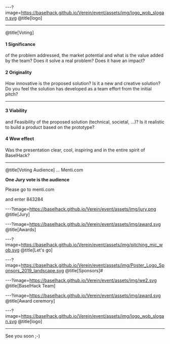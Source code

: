---?image=https://baselhack.github.io/Verein/event/assets/img/logo_wob_slogan.svg
@title[logo]

---
@title[Voting]
#### 1 Significance 
of the problem addressed, the market potential and what is the value added by the team? Does it solve a real problem? Does it have an impact?

#### 2 Originality
How innovative is the proposed solution? Is it a new and creative solution? Do you feel the solution has developed as a team effort from the initial pitch?

---

#### 3 Viability
and Feasibility of the proposed solution (technical, societal, ...)? Is it realistic to build a product based on the prototype? 

#### 4 Wow effect
Was the presentation clear, cool, inspiring and in the entire spirit of BaselHack?

---

@title[Voting Audience]
... Menti.com

**One Jury vote is the audience** 

Please go to menti.com 

and enter 843284

---?image=https://baselhack.github.io/Verein/event/assets/img/jury.png
@title[Jury]

---?image=https://baselhack.github.io/Verein/event/assets/img/award.svg
@title[Awards]

---?image=https://baselhack.github.io/Verein/event/assets/img/pitching_mic_wob.svg
@title[Let's go]

---?image=https://baselhack.github.io/Verein/event/assets/img/Poster_Logo_Sponsors_2019_landscape.svg
@title[Sponsors]#

---?image=https://baselhack.github.io/Verein/event/assets/img/we2.svg
@title[BaselHack Team]

---?image=https://baselhack.github.io/Verein/event/assets/img/award.svg
@title[Award ceremory]

---?image=https://baselhack.github.io/Verein/event/assets/img/logo_wob_slogan.svg
@title[logo]

---

See you soon ;-)
